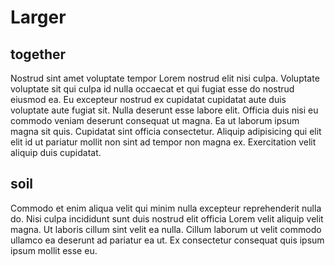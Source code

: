 # Larger

## together

Nostrud sint amet voluptate tempor Lorem nostrud elit nisi culpa. Voluptate voluptate sit qui culpa id nulla occaecat et qui fugiat esse do nostrud eiusmod ea. Eu excepteur nostrud ex cupidatat cupidatat aute duis voluptate aute fugiat sit. Nulla deserunt esse labore elit. Officia duis nisi eu commodo veniam deserunt consequat ut magna. Ea ut laborum ipsum magna sit quis. Cupidatat sint officia consectetur. Aliquip adipisicing qui elit elit id ut pariatur mollit non sint ad tempor non magna ex. Exercitation velit aliquip duis cupidatat.

## soil

Commodo et enim aliqua velit qui minim nulla excepteur reprehenderit nulla do. Nisi culpa incididunt sunt duis nostrud elit officia Lorem velit aliquip velit magna. Ut laboris cillum sint velit ea nulla. Cillum laborum ut velit commodo ullamco ea deserunt ad pariatur ea ut. Ex consectetur consequat quis ipsum ipsum mollit esse eu.